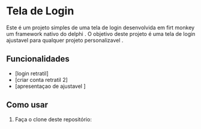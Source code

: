 # Tela de Login

Este é um projeto simples de uma tela de login desenvolvida em firt monkey um framework nativo do delphi . O objetivo deste projeto é uma tela de login ajustavel 
para qualquer projeto personalizavel .

## Funcionalidades

- [login retratil]
- [criar conta retratil 2]
- [apresentaçao de ajustavel ]

## Como usar

1. Faça o clone deste repositório:
